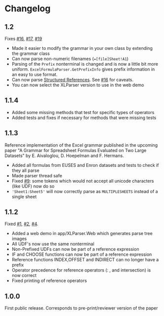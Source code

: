 # Changelog

## 1.2

Fixes [#16](https://github.com/PerfectXL/XLParser/issues/16), [#17](https://github.com/PerfectXL/XLParser/issues/17), [#19](https://github.com/PerfectXL/XLParser/issues/3)

* Made it easier to modify the grammar in your own class by extending the grammar class
* Can now parse non-numeric filenames (`=[file]Sheet!A1`)
* Parsing of the `Prefix` nonterminal is changed and is now a little bit more uniform. `ExcelFormulaParser.GetPrefixInfo` gives prefix information in an easy to use format.
* Can now parse [Structured References](https://support.office.com/en-us/article/Using-structured-references-with-Excel-tables-f5ed2452-2337-4f71-bed3-c8ae6d2b276e). See [#16](https://github.com/PerfectXL/XLParser/issues/16) for caveats.
* You can now select the XLParser version to use in the web demo

## 1.1.4

* Added some missing methods that test for specific types of operators
* Added tests and fixes if necessary for methods that were missing tests

## 1.1.3

Reference implementation of the Excel grammar published in the upcoming paper "A Grammar for Spreadsheet Formulas Evaluated on Two Large Datasets" by E. Aivaloglou, D. Hoepelman and F. Hermans.

* Added all formulas from EUSES and Enron datasets and tests to check if they all parse
* Made parser thread safe
* Fixed [#9](https://github.com/PerfectXL/XLParser/issues/9): some tokens which would not accept all unicode characters (like UDF) now do so
* `'Sheet1:Sheet5'` will now correctly parse as `MULTIPLESHEETS` instead of a single sheet


## 1.1.2

Fixed [#1](https://github.com/PerfectXL/XLParser/issues/1), [#2](https://github.com/PerfectXL/XLParser/issues/2), [#4](https://github.com/PerfectXL/XLParser/issues/4).

* Added a web demo in app/XLParser.Web which generates parse tree images
* All UDF's now use the same nonterminal
* Non-Prefixed UDFs can now be part of a reference expression
* IF and CHOOSE functions can now be part of a reference expression
* Reference functions INDEX,OFFSET and INDIRECT can no longer have a prefix
* Operator precedence for reference operators (: , and intersection) is now correct
* Fixed printing of reference operators

## 1.0.0

First public release.
Corresponds to pre-print/reviewer version of the paper

